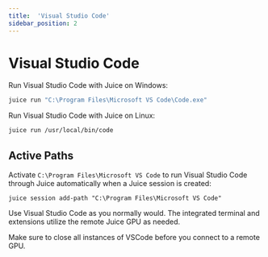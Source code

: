 ```yaml
---
title:  'Visual Studio Code'
sidebar_position: 2
---
```


# Visual Studio Code

Run Visual Studio Code with Juice on Windows:

~~~cmd
juice run "C:\Program Files\Microsoft VS Code\Code.exe"
~~~

Run Visual Studio Code with Juice on Linux:

~~~sh
juice run /usr/local/bin/code
~~~

## Active Paths

Activate `C:\Program Files\Microsoft VS Code` to run Visual Studio Code through Juice automatically when a Juice session is created:

~~~
juice session add-path "C:\Program Files\Microsoft VS Code"
~~~

Use Visual Studio Code as you normally would.  The integrated terminal and extensions utilize the remote Juice GPU as needed.

Make sure to close all instances of VSCode before you connect to a remote GPU.
